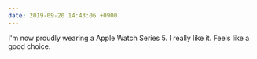 ```yaml
---
date: 2019-09-20 14:43:06 +0900
---
```

I'm now proudly wearing a Apple Watch Series 5. I really like it. Feels like a good choice.
